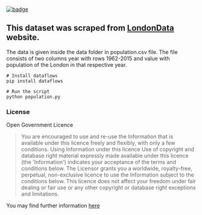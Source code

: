 <a className="gh-badge" href="https://datahub.io/core/london-population"><img src="https://badgen.net/badge/icon/View%20on%20datahub.io/orange?icon=https://datahub.io/datahub-cube-badge-icon.svg&label&scale=1.25" alt="badge" /></a>

This dataset was scraped from [LondonData](https://data.london.gov.uk/) website.
-
The data is given inside  the data folder in population.csv file. The file consists of two columns
year with rows 1962-2015 and value with population of the London in that respective year.

```
# Install dataflows
pip install dataflows

# Run the script
python population.py
```

### License

Open Government Licence


> You are encouraged to use and re-use the Information that is available under this licence freely and flexibly, with only a few conditions.
Using Information under this licence
>Use of copyright and database right material expressly made available under this licence (the 'Information') indicates your acceptance of the terms and conditions below.
> The Licensor grants you a worldwide, royalty-free, perpetual, non-exclusive licence to use the Information subject to the conditions below.
> This licence does not affect your freedom under fair dealing or fair use or any other copyright or database right exceptions and limitations.

You may find further information [here](http://www.nationalarchives.gov.uk/doc/open-government-licence/version/3/)
